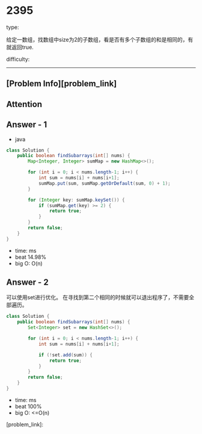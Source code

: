 
# 2395
type:

给定一数组，找数组中size为2的子数组，看是否有多个子数组的和是相同的，有就返回true.

difficulty:

---

## [Problem Info][problem_link]

## Attention

## Answer - 1

- java
```java
class Solution {
    public boolean findSubarrays(int[] nums) {
        Map<Integer, Integer> sumMap = new HashMap<>();

        for (int i = 0; i < nums.length-1; i++) {
            int sum = nums[i] + nums[i+1];
            sumMap.put(sum, sumMap.getOrDefault(sum, 0) + 1);
        }

        for (Integer key: sumMap.keySet()) {
            if (sumMap.get(key) >= 2) {
                return true;
            }
        }
        return false;
    }
}
```

- time: ms
- beat 14.98%
- big O: O(n)

## Answer - 2
可以使用set进行优化。
在寻找到第二个相同的时候就可以退出程序了，不需要全部遍历。
```java
class Solution {
    public boolean findSubarrays(int[] nums) {
        Set<Integer> set = new HashSet<>();

        for (int i = 0; i < nums.length-1; i++) {
            int sum = nums[i] + nums[i+1];

            if (!set.add(sum)) {
                return true;
            }
        }
        return false;
    }
}
```

- time: ms
- beat 100%
- big O: <=O(n)

[problem_link]:

